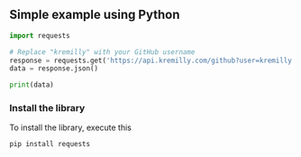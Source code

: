 ## Simple example using Python

```python
import requests

# Replace "kremilly" with your GitHub username
response = requests.get('https://api.kremilly.com/github?user=kremilly')
data = response.json()

print(data)
```

### Install the library

To install the library, execute this

```shell
pip install requests
```
